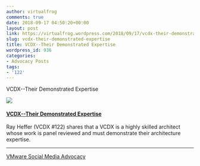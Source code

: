 ```yaml
---
author: virtualfrog
comments: true
date: 2018-09-17 04:50:20+00:00
layout: post
link: https://virtualfrog.wordpress.com/2018/09/17/vcdx-their-demonstrated-expertise/
slug: vcdx-their-demonstrated-expertise
title: VCDX--Their Demonstrated Expertise
wordpress_id: 936
categories:
- Advocacy Posts
tags:
- '122'
---
```


VCDX--Their Demonstrated Expertise

[![](https://d3utlhu53nfcwz.cloudfront.net/171901/cdnImage/article/8b94eac3-a23c-45fe-9a77-defbd60b18b9/?size=Box320)](http://bit.ly/2NM9q38)

#### [VCDX--Their Demonstrated Expertise](http://bit.ly/2NM9q38)

Ray Heffer (VCDX #122) shares that a VCDX is a highly skilled architect whose work is panel reviewed and must demonstrate their architecture expertise.

* * *

[VMware Social Media Advocacy](http://advocacy.vmware.com)
